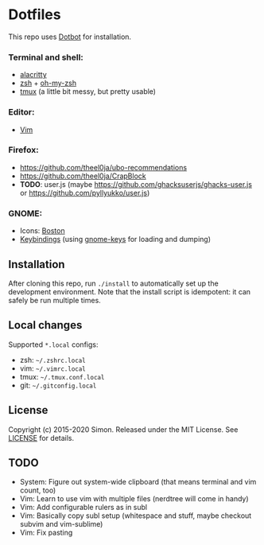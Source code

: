 # Dotfiles

This repo uses [Dotbot](https://github.com/anishathalye/dotbot) for installation.

### Terminal and shell:

- [alacritty](/alacritty.yml)
- [zsh](/zshrc) + [oh-my-zsh](/oh-my-zsh/custom/themes)
- [tmux](/tmux.conf) (a little bit messy, but pretty usable)

### Editor:

- [Vim](/vimrc)

### Firefox:

- https://github.com/theel0ja/ubo-recommendations
- https://github.com/theel0ja/CrapBlock
- **TODO**: user.js (maybe https://github.com/ghacksuserjs/ghacks-user.js or https://github.com/pyllyukko/user.js)

### GNOME:

- Icons: [Boston](https://github.com/heychrisd/Boston-Icons)
- [Keybindings](keys.conf) (using [gnome-keys](/bin/gnome-keys) for loading and dumping)

## Installation

After cloning this repo, run `./install` to automatically set up the development environment.
Note that the install script is idempotent: it can safely be run multiple times.

## Local changes

Supported `*.local` configs:
- zsh: `~/.zshrc.local`
- vim: `~/.vimrc.local`
- tmux: `~/.tmux.conf.local`
- git: `~/.gitconfig.local`

## License

Copyright (c) 2015-2020 Simon. Released under the MIT License. See [LICENSE](/LICENSE) for details.

## TODO

- System: Figure out system-wide clipboard (that means terminal and vim count, too)
- Vim: Learn to use vim with multiple files (nerdtree will come in handy)
- Vim: Add configurable rulers as in subl
- Vim: Basically copy subl setup (whitespace and stuff, maybe checkout subvim and vim-sublime)
- Vim: Fix pasting
